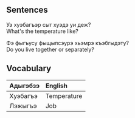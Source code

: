 ## Sentences

Уэ хуэбагъэр сыт хуэдэ уи деж?  
What's the temperature like?

Фэ фыгъусу фыщыпсэурэ хьэмрэ къэбгыдэту?  
Do you live together or separately?
## Vocabulary

| Адыгэбзэ | English     |
| :------- | :---------- |
| Хуэбагъэ | Temperature |
| Лэжыгъэ  | Job         |
